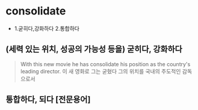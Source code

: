 # consolidate
- 1.굳히다,강화하다 2.통합하다

## (세력 있는 위치, 성공의 가능성 등을) 굳히다, 강화하다
> With this new movie he has consolidate his position as the country's leading director.
> 이 새 영화로 그는 굳혔다 그의 위치를 국내의 주도적인 감독으로서

## 통합하다, 되다 [전문용어]
